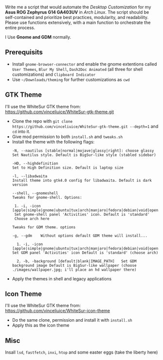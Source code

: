 Write me a script that would automate the *Desktop Customization* for my **Asus ROG Zephyrus G14 GA403UV** in *Arch Linux*. The script should be self-contained and prioritize best practices, modularity, and readability. Please use functions extensively, with a main function to orchestrate the entire process.

I Use **Gnome and GDM** normally.

## Prerequisits
* Install `gnome-browser-connector` and enable the gnome extentions called `User Themes`, `Blur My Shell`, `Dash2Doc Animated` (all three for shell customizations) and `Clipboard Indicator`
* Use `~/Downloads/theming` for further customizations as `cwd`

## GTK Theme
I'll use the WhiteSur GTK theme from: https://github.com/vinceliuice/WhiteSur-gtk-theme.git
* Clone the repo with `git clone https://github.com/vinceliuice/WhiteSur-gtk-theme.git --depth=1` and `cd` into it.
* Give mod permission to both `install.sh` and `tweaks.sh`
* Install the theme with the following flags:
    ```
    -N, --nautilus [stable|normal|mojave|glassy|right]: choose glassy
   Set Nautilus style. Default is BigSur-like style (stabled sidebar)

   -HD, --highdefinition 
   Set to High Definition size. Default is laptop size

   -l, --libadwaita 
   Install theme into gtk4.0 config for libadwaita. Default is dark version

   --shell, --gnomeshell 
   Tweaks for gnome-shell. Options:

     1. -i, -icon [apple|simple|gnome|ubuntu|tux|arch|manjaro|fedora|debian|void|opensuse|popos|mxlinux|zorin|budgie|gentoo]
     Set gnome-shell panel 'Activities' icon. Default is 'standard'
     Choose arch here
    
    Tweaks for GDM theme. options

  -g, --gdm    Without options default GDM theme will install... 

      1. -i, -icon [apple|simple|gnome|ubuntu|tux|arch|manjaro|fedora|debian|void|opensuse|popos|mxlinux|zorin|budgie|gentoo]   Set GDM panel 'Activities' icon Default is 'standard' (choose arch)

      2. -b, -background [default|blank|IMAGE_PATH]   Set GDM background image Default is BigSur-like wallpaper (choose ./images/wallpaper.jpg; i'll place an hd wallpaper there)
    ```
* Apply the themes in shell and legacy applications

## Icon Theme
I'll use the WhiteSur GTK theme from: https://github.com/vinceliuice/WhiteSur-icon-theme

* Do the same clone, permission and install it with `install.sh`
* Apply this as the icon theme

## Misc
Insall `lsd`, `fastfetch`, `inxi`, `htop` and some easter eggs (take the liberty here)